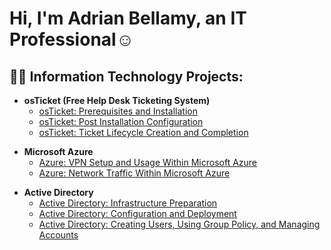<h1>Hi, I'm Adrian Bellamy, an IT Professional</a>☺</h1>

<h2>👨‍💻 Information Technology Projects:</h2>
 <p> 
</p>

- <b>osTicket (Free Help Desk Ticketing System)</b>
  - [osTicket: Prerequisites and Installation](https://github.com/AOBTenn/osTicket-Prerequisites-and-Installation.git)
  - [osTicket: Post Installation Configuration](https://github.com/AOBTenn/osTicket-Post-Installation-Configuration.git)
  - [osTicket: Ticket Lifecycle Creation and Completion](https://github.com/AOBTenn/osTicket-Ticket-Lifecycle-Examples.git)
 <p> 
</p>

- <b>Microsoft Azure</b>
  - [Azure: VPN Setup and Usage Within Microsoft Azure](https://github.com/AOBTenn/VPN-Setup-and-Usage-Within-Microsoft-Azure.git)
  - [Azure: Network Traffic Within Microsoft Azure](https://github.com/AOBTenn/Networking-Ports-and-Protocols-Within-Microsoft-Azure.git)
 <p> 
</p>

- <b>Active Directory</b>
  - [Active Directory: Infrastructure Preparation](https://github.com/AOBTenn/Active-Directory-Installation-and-Infrastructure-Preparation.git)
  - [Active Directory: Configuration and Deployment](https://github.com/AOBTenn/Active-Directory-Deployment-and-Configuration.git)
  - [Active Directory: Creating Users, Using Group Policy, and Managing Accounts](https://github.com/AOBTenn/Active-Directory-Creating-Users-Using-Group-Policy-and-Managing-Accounts.git)
